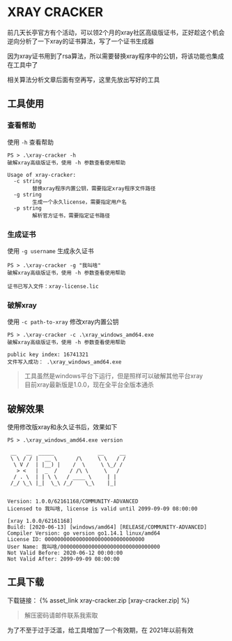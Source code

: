 # XRAY CRACKER

前几天长亭官方有个活动，可以领2个月的xray社区高级版证书，正好趁这个机会逆向分析了一下xray的证书算法，写了一个证书生成器

因为xray证书用到了rsa算法，所以需要替换xray程序中的公钥，将该功能也集成在工具中了

相关算法分析文章后面有空再写，这里先放出写好的工具

## 工具使用

### 查看帮助

使用 `-h` 查看帮助

```
PS > .\xray-cracker -h
破解xray高级版证书，使用 -h 参数查看使用帮助

Usage of xray-cracker:
  -c string
        替换xray程序内置公钥，需要指定xray程序文件路径
  -g string
        生成一个永久license，需要指定用户名
  -p string
        解析官方证书，需要指定证书路径
```

### 生成证书

使用 `-g username` 生成永久证书

```
PS > .\xray-cracker -g "我叫啥"
破解xray高级版证书，使用 -h 参数查看使用帮助

证书已写入文件：xray-license.lic
```

### 破解xray

使用 `-c path-to-xray` 修改xray内置公钥

```
PS > .\xray-cracker -c .\xray_windows_amd64.exe
破解xray高级版证书，使用 -h 参数查看使用帮助

public key index: 16741321
文件写入成功： .\xray_windows_amd64.exe
```

> 工具虽然是windows平台下运行，但是照样可以破解其他平台xray  
> 目前xray最新版是1.0.0，现在全平台全版本通杀


## 破解效果

使用修改版xray和永久证书后，效果如下

```
PS > .\xray_windows_amd64.exe version

 __   __  _____              __     __
 \ \ / / |  __ \      /\     \ \   / /
  \ V /  | |__) |    /  \     \ \_/ /
   > <   |  _  /    / /\ \     \   /
  / . \  | | \ \   / ____ \     | |
 /_/ \_\ |_|  \_\ /_/    \_\    |_|


Version: 1.0.0/62161168/COMMUNITY-ADVANCED
Licensed to 我叫啥, license is valid until 2099-09-09 08:00:00

[xray 1.0.0/62161168]
Build: [2020-06-13] [windows/amd64] [RELEASE/COMMUNITY-ADVANCED]
Compiler Version: go version go1.14.1 linux/amd64
License ID: 00000000000000000000000000000000
User Name: 我叫啥/00000000000000000000000000000000
Not Valid Before: 2020-06-12 00:00:00
Not Valid After: 2099-09-09 08:00:00
```

## 工具下载

下载链接： {% asset_link xray-cracker.zip [xray-cracker.zip] %}

> 解压密码请邮件联系我索取

为了不至于过于泛滥，给工具增加了一个有效期，在 2021年以前有效

